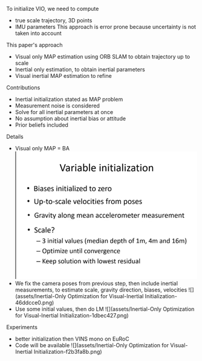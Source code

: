 To initialize VIO, we need to compute
- true scale trajectory, 3D points
- IMU parameters
This approach is error prone because uncertainty is not taken into account

This paper's approach
- Visual only MAP estimation using ORB SLAM to obtain trajectory up to scale
- Inertial only estimation, to obtain inertial parameters
- Visual inertial MAP estimation to refine

Contributions
- Inertial initialization stated as MAP problem
- Measurement noise is considered
- Solve for all inertial parameters at once
- No assumption about inertial bias or attitude
- Prior beliefs included

Details
- Visual only MAP = BA  
![](assets/test.png)
- We fix the camera poses from previous step, then include inertial measurements, to estimate scale, gravity direction, biases, velocities
![](assets/Inertial-Only Optimization for Visual-Inertial Initialization-46ddcce0.png)
- Use some initial values, then do LM
![](assets/Inertial-Only Optimization for Visual-Inertial Initialization-1dbec427.png)

Experiments
- better initialization then VINS mono on EuRoC
- Code will be available
![](assets/Inertial-Only Optimization for Visual-Inertial Initialization-f2b3fa8b.png)
